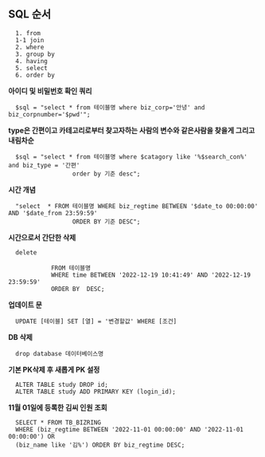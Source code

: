 ## SQL 순서 

      1. from 
      1-1 join 
      2. where 
      3. group by 
      4. having 
      5. select 
      6. order by


**아이디 및 비밀번호 확인 쿼리**

      $sql = "select * from 테이블명 where biz_corp='안녕' and biz_corpnumber='$pwd'";
      

**type은 간편이고 카테고리로부터 찾고자하는 사람의 변수와 같은사람을 찾을게 그리고 내림차순**


      $sql = "select * from 테이블명 where $catagory like '%$search_con%' and biz_type = '간편' 
                      order by 기준 desc";
                
**시간 개념**

      "select  * FROM 테이블명 WHERE biz_regtime BETWEEN '$date_to 00:00:00' AND '$date_from 23:59:59' 
                      ORDER BY 기준 DESC";
**시간으로서 간단한 삭제**

      delete  
                
                FROM 테이블명 
                WHERE time BETWEEN '2022-12-19 10:41:49' AND '2022-12-19 23:59:59' 
                ORDER BY  DESC;
                
**업데이트 문**
      
      UPDATE [테이블] SET [열] = '변경할값' WHERE [조건]
      
      
**DB 삭제**

      drop database 데이터베이스명
      
      
**기본 PK삭제 후 새롭게 PK 설정**

      ALTER TABLE study DROP id; 
      ALTER TABLE study ADD PRIMARY KEY (login_id);
      
      
      
**11월 01일에 등록한 김씨 인원 조회**

      SELECT * FROM TB_BIZRING 
      WHERE (biz_regtime BETWEEN '2022-11-01 00:00:00' AND '2022-11-01 00:00:00') OR 
      (biz_name like '김%') ORDER BY biz_regtime DESC;

